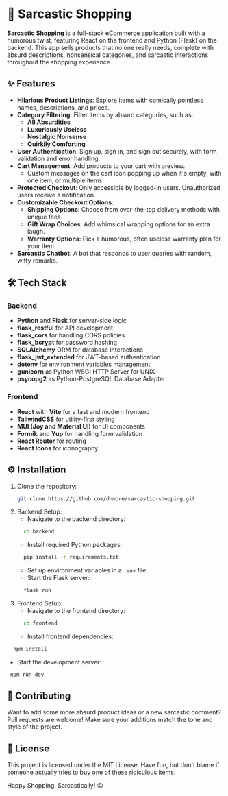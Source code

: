 # 🛒 Sarcastic Shopping 

**Sarcastic Shopping** is a full-stack eCommerce application built with a humorous twist, featuring React on the frontend and Python (Flask) on the backend. This app sells products that no one really needs, complete with absurd descriptions, nonsensical categories, and sarcastic interactions throughout the shopping experience. 

## ✨ Features

- **Hilarious Product Listings**: Explore items with comically pointless names, descriptions, and prices.
- **Category Filtering**: Filter items by absurd categories, such as:
  - **All Absurdities**
  - **Luxuriously Useless**
  - **Nostalgic Nonsense**
  - **Quirkily Comforting**
- **User Authentication**: Sign up, sign in, and sign out securely, with form validation and error handling.
- **Cart Management**: Add products to your cart with preview.
  - Custom messages on the cart icon popping up when it's empty, with one item, or multiple items.
- **Protected Checkout**: Only accessible by logged-in users. Unauthorized users receive a notification.
- **Customizable Checkout Options**:
  - **Shipping Options**: Choose from over-the-top delivery methods with unique fees.
  - **Gift Wrap Choices**: Add whimsical wrapping options for an extra laugh.
  - **Warranty Options**: Pick a humorous, often useless warranty plan for your item.
- **Sarcastic Chatbot**: A bot that responds to user queries with random, witty remarks.

## 🛠️ Tech Stack

### Backend
- **Python** and **Flask** for server-side logic
- **flask_restful** for API development
- **flask_cors** for handling CORS policies
- **flask_bcrypt** for password hashing
- **SQLAlchemy** ORM for database interactions
- **flask_jwt_extended** for JWT-based authentication
- **dotenv** for environment variables management
- **gunicorn** as Python WSGI HTTP Server for UNIX
- **psycopg2** as Python-PostgreSQL Database Adapter

### Frontend
- **React** with **Vite** for a fast and modern frontend
- **TailwindCSS** for utility-first styling
- **MUI (Joy and Material UI)** for UI components
- **Formik** and **Yup** for handling form validation
- **React Router** for routing
- **React Icons** for iconography

## ⚙️ Installation

1. Clone the repository:
   ```bash
   git clone https://github.com/dnmore/sarcastic-shopping.git
   ```
2. Backend Setup:
   - Navigate to the backend directory:
   ```bash
     cd backend
   ```
   - Install required Python packages:
   ```bash
     pip install -r requirements.txt
   ```
   - Set up environment variables in a `.env` file.
   - Start the Flask server:
   ```bash
     flask run
   ```
3. Frontend Setup:
    - Navigate to the frontend directory:
   ```bash
     cd frontend
   ```
   - Install frontend dependencies:
  ```bash
    npm install
   ```
   - Start the development server:
   ```bash
    npm run dev
   ```
## 🚀 Contributing

Want to add some more absurd product ideas or a new sarcastic comment? Pull requests are welcome! Make sure your additions match the tone and style of the project.

## 📄 License

This project is licensed under the MIT License. Have fun, but don't blame if someone actually tries to buy one of these ridiculous items.

Happy Shopping, Sarcastically! 😜
  
   